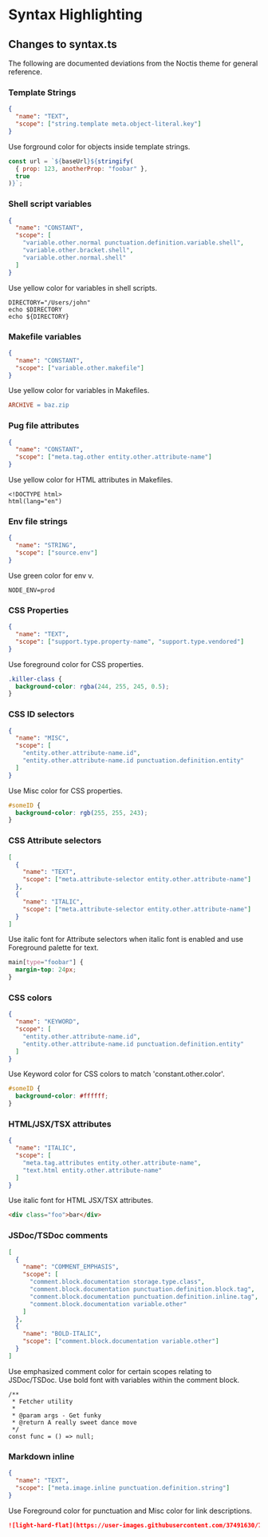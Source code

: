# Syntax Highlighting

## Changes to syntax.ts

The following are documented deviations from the Noctis theme for general reference.

### Template Strings

```json
{
  "name": "TEXT",
  "scope": ["string.template meta.object-literal.key"]
}
```

Use forground color for objects inside template strings.

```js
const url = `${baseUrl}${stringify(
  { prop: 123, anotherProp: "foobar" },
  true
)}`;
```

### Shell script variables

```json
{
  "name": "CONSTANT",
  "scope": [
    "variable.other.normal punctuation.definition.variable.shell",
    "variable.other.bracket.shell",
    "variable.other.normal.shell"
  ]
}
```

Use yellow color for variables in shell scripts.

```shell
DIRECTORY="/Users/john"
echo $DIRECTORY
echo ${DIRECTORY}
```

### Makefile variables

```json
{
  "name": "CONSTANT",
  "scope": ["variable.other.makefile"]
}
```

Use yellow color for variables in Makefiles.

```Makefile
ARCHIVE = baz.zip
```

### Pug file attributes

```json
{
  "name": "CONSTANT",
  "scope": ["meta.tag.other entity.other.attribute-name"]
}
```

Use yellow color for HTML attributes in Makefiles.

```pug
<!DOCTYPE html>
html(lang="en")
```

### Env file strings

```json
{
  "name": "STRING",
  "scope": ["source.env"]
}
```

Use green color for env v.

    NODE_ENV=prod

### CSS Properties

```json
{
  "name": "TEXT",
  "scope": ["support.type.property-name", "support.type.vendored"]
}
```

Use foreground color for CSS properties.

```css
.killer-class {
  background-color: rgba(244, 255, 245, 0.5);
}
```

### CSS ID selectors

```json
{
  "name": "MISC",
  "scope": [
    "entity.other.attribute-name.id",
    "entity.other.attribute-name.id punctuation.definition.entity"
  ]
}
```

Use Misc color for CSS properties.

```css
#someID {
  background-color: rgb(255, 255, 243);
}
```

### CSS Attribute selectors

```json
[
  {
    "name": "TEXT",
    "scope": ["meta.attribute-selector entity.other.attribute-name"]
  },
  {
    "name": "ITALIC",
    "scope": ["meta.attribute-selector entity.other.attribute-name"]
  }
]
```

Use italic font for Attribute selectors when italic font is enabled and use Foreground palette for text.

```css
main[type="foobar"] {
  margin-top: 24px;
}
```

### CSS colors

```json
{
  "name": "KEYWORD",
  "scope": [
    "entity.other.attribute-name.id",
    "entity.other.attribute-name.id punctuation.definition.entity"
  ]
}
```

Use Keyword color for CSS colors to match 'constant.other.color'.

```css
#someID {
  background-color: #ffffff;
}
```

### HTML/JSX/TSX attributes

```json
{
  "name": "ITALIC",
  "scope": [
    "meta.tag.attributes entity.other.attribute-name",
    "text.html entity.other.attribute-name"
  ]
}
```

Use italic font for HTML JSX/TSX attributes.

```html
<div class="foo">bar</div>
```

### JSDoc/TSDoc comments

```json
[
  {
    "name": "COMMENT_EMPHASIS",
    "scope": [
      "comment.block.documentation storage.type.class",
      "comment.block.documentation punctuation.definition.block.tag",
      "comment.block.documentation punctuation.definition.inline.tag",
      "comment.block.documentation variable.other"
    ]
  },
  {
    "name": "BOLD-ITALIC",
    "scope": ["comment.block.documentation variable.other"]
  }
]
```

Use emphasized comment color for certain scopes relating to JSDoc/TSDoc. Use bold font with variables within the comment block.

```tsx
/**
 * Fetcher utility
 *
 * @param args - Get funky
 * @return A really sweet dance move
 */
const func = () => null;
```

### Markdown inline

```json
{
  "name": "TEXT",
  "scope": ["meta.image.inline punctuation.definition.string"]
}
```

Use Foreground color for punctuation and Misc color for link descriptions.

```md
![light-hard-flat](https://user-images.githubusercontent.com/37491630/75506444-f5810180-59d5-11ea-9844-03fb609d5d5d.png>)
```

```

```
